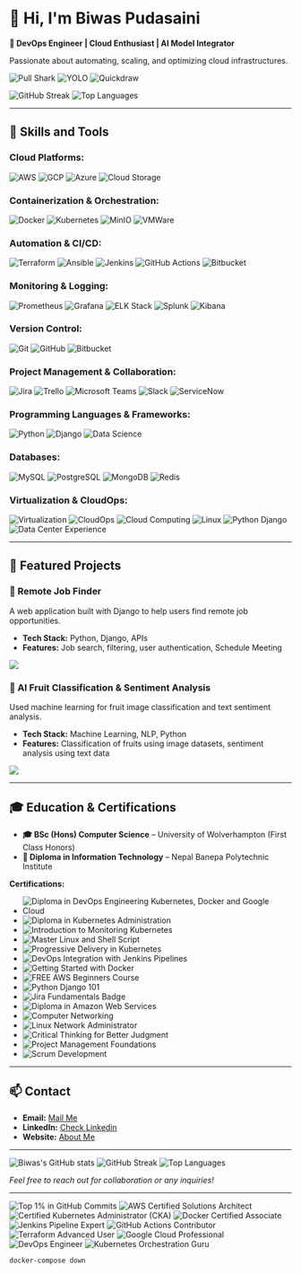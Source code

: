 # 👋 Hi, I'm Biwas Pudasaini

**🚀 DevOps Engineer | Cloud Enthusiast | AI Model Integrator**

Passionate about automating, scaling, and optimizing cloud infrastructures.

![Pull Shark](https://img.shields.io/badge/Achievement-Pull_Sharkx2-239a3b?logo=github&logoColor=white)  ![YOLO](https://img.shields.io/badge/Achievement-YOLO-FFD700?logo=github&logoColor=white)  ![Quickdraw](https://img.shields.io/badge/Achievement-Quickdraw-ff6347?logo=zap&logoColor=white)  



![GitHub Streak](https://github-readme-streak-stats.herokuapp.com/?user=uniquebiwas&theme=github-dark)
![Top Languages](https://github-readme-stats.vercel.app/api/top-langs/?username=uniquebiwas&layout=compact&theme=radical)

---

## 🔧 Skills and Tools

### **Cloud Platforms:**
 ![AWS](https://img.shields.io/badge/AWS-232F3E?logo=amazon-aws&logoColor=white)
 ![GCP](https://img.shields.io/badge/GCP-4285F4?logo=google-cloud&logoColor=white)
 ![Azure](https://img.shields.io/badge/Azure-0078D4?logo=microsoftazure&logoColor=white)
 ![Cloud Storage](https://img.shields.io/badge/Cloud_Storage-005A7B?logo=cloudflare&logoColor=white)

### **Containerization & Orchestration:**
 ![Docker](https://img.shields.io/badge/Docker-2496ED?logo=docker&logoColor=white)
 ![Kubernetes](https://img.shields.io/badge/Kubernetes-326CE5?logo=kubernetes&logoColor=white)
 ![MinIO](https://img.shields.io/badge/MinIO-4F5D95?logo=minio&logoColor=white)
 ![VMWare](https://img.shields.io/badge/VMWare-607078?logo=vmware&logoColor=white)

### **Automation & CI/CD:**
 ![Terraform](https://img.shields.io/badge/Terraform-7A42BC?logo=terraform&logoColor=white)
 ![Ansible](https://img.shields.io/badge/Ansible-000000?logo=ansible&logoColor=white)
 ![Jenkins](https://img.shields.io/badge/Jenkins-D24939?logo=jenkins&logoColor=white)
 ![GitHub Actions](https://img.shields.io/badge/GitHub_Actions-2088FF?logo=github-actions&logoColor=white)
 ![Bitbucket](https://img.shields.io/badge/Bitbucket-0052CC?logo=bitbucket&logoColor=white)

### **Monitoring & Logging:**
 ![Prometheus](https://img.shields.io/badge/Prometheus-E65000?logo=prometheus&logoColor=white)
 ![Grafana](https://img.shields.io/badge/Grafana-F00000?logo=grafana&logoColor=white)
 ![ELK Stack](https://img.shields.io/badge/ELK_Stack-005571?logo=elasticsearch&logoColor=white)
 ![Splunk](https://img.shields.io/badge/Splunk-0087BF?logo=splunk&logoColor=white)
 ![Kibana](https://img.shields.io/badge/Kibana-005571?logo=kibana&logoColor=white)

### **Version Control:**
 ![Git](https://img.shields.io/badge/Git-F05032?logo=git&logoColor=white)
 ![GitHub](https://img.shields.io/badge/GitHub-181717?logo=github&logoColor=white)
 ![Bitbucket](https://img.shields.io/badge/Bitbucket-0052CC?logo=bitbucket&logoColor=white)

### **Project Management & Collaboration:**
 ![Jira](https://img.shields.io/badge/Jira-0052CC?logo=jira&logoColor=white)
 ![Trello](https://img.shields.io/badge/Trello-0079BF?logo=trello&logoColor=white)
 ![Microsoft Teams](https://img.shields.io/badge/Microsoft_Teams-6264A7?logo=microsoftteams&logoColor=white)
 ![Slack](https://img.shields.io/badge/Slack-4A154B?logo=slack&logoColor=white)
 ![ServiceNow](https://img.shields.io/badge/ServiceNow-003C71?logo=servicenow&logoColor=white)

### **Programming Languages & Frameworks:**
 ![Python](https://img.shields.io/badge/Python-3776AB?logo=python&logoColor=white)
 ![Django](https://img.shields.io/badge/Django-092E20?logo=django&logoColor=white)
 ![Data Science](https://img.shields.io/badge/Data_Science-1F77B4?logo=data-science&logoColor=white)

### **Databases:**
 ![MySQL](https://img.shields.io/badge/MySQL-4479A1?logo=mysql&logoColor=white)
 ![PostgreSQL](https://img.shields.io/badge/PostgreSQL-4169E1?logo=postgresql&logoColor=white)
 ![MongoDB](https://img.shields.io/badge/MongoDB-47A248?logo=mongodb&logoColor=white)
 ![Redis](https://img.shields.io/badge/Redis-DC382D?logo=redis&logoColor=white)

### **Virtualization & CloudOps:**
 ![Virtualization](https://img.shields.io/badge/Virtualization-1F77B4?logo=vmware&logoColor=white)
 ![CloudOps](https://img.shields.io/badge/CloudOps-17B3A3?logo=cloudflare&logoColor=white)
 ![Cloud Computing](https://img.shields.io/badge/Cloud_Computing-0082FC?logo=cloudflare&logoColor=white)
 ![Linux](https://img.shields.io/badge/Linux-FCC624?logo=linux&logoColor=black)
 ![Python Django](https://img.shields.io/badge/Python_Django-092E20?logo=django&logoColor=white)
 ![Data Center Experience](https://img.shields.io/badge/Data_Center_Experience-17B3A3?logo=data-center&logoColor=white)

---

## 🌟 Featured Projects

### 🚀 Remote Job Finder
A web application built with Django to help users find remote job opportunities.

- **Tech Stack:** Python, Django, APIs
- **Features:** Job search, filtering, user authentication, Schedule Meeting
<a href="https://github.com/uniquebiwas/Remote-Job-Finder">
  <img align="center" src="https://github-readme-stats.vercel.app/api/pin/?username=uniquebiwas&repo=Remote-Job-Finder" />
</a>


### 🍇 AI Fruit Classification & Sentiment Analysis
Used machine learning for fruit image classification and text sentiment analysis.

- **Tech Stack:** Machine Learning, NLP, Python
- **Features:** Classification of fruits using image datasets, sentiment analysis using text data
<a href="https://github.com/uniquebiwas/Machine-Learning">
  <img align="center" src="https://github-readme-stats.vercel.app/api/pin/?username=uniquebiwas&repo=Machine-Learning" />
</a>


---

## 🎓 Education & Certifications

- **🎓 BSc (Hons) Computer Science** – University of Wolverhampton (First Class Honors)
- **🏅 Diploma in Information Technology** – Nepal Banepa Polytechnic Institute

**Certifications:**

- ![Diploma in DevOps Engineering Kubernetes, Docker and Google Cloud](https://img.shields.io/badge/Diploma_in_DevOps_Engineering_Kubernetes,_Docker_and_Google_Cloud-0073E6?logo=certification&logoColor=white)
- ![Diploma in Kubernetes Administration](https://img.shields.io/badge/Diploma_in_Kubernetes_Administration-0073E6?logo=certification&logoColor=white)
- ![Introduction to Monitoring Kubernetes](https://img.shields.io/badge/Introduction_to_Monitoring_Kubernetes-0073E6?logo=certification&logoColor=white)
- ![Master Linux and Shell Script](https://img.shields.io/badge/Master_Linux_and_Shell_Script-0073E6?logo=certification&logoColor=white)
- ![Progressive Delivery in Kubernetes](https://img.shields.io/badge/Progressive_Delivery_in_Kubernetes-0073E6?logo=certification&logoColor=white)
- ![DevOps Integration with Jenkins Pipelines](https://img.shields.io/badge/DevOps_Integration_with_Jenkins_Pipelines-0073E6?logo=certification&logoColor=white)
- ![Getting Started with Docker](https://img.shields.io/badge/Getting_Started_with_Docker-0073E6?logo=certification&logoColor=white)
- ![FREE AWS Beginners Course](https://img.shields.io/badge/FREE_AWS_Beginners_Course-0073E6?logo=certification&logoColor=white)
- ![Python Django 101](https://img.shields.io/badge/Python_Django_101-0073E6?logo=certification&logoColor=white)
- ![Jira Fundamentals Badge](https://img.shields.io/badge/Jira_Fundamentals_Badge-0073E6?logo=certification&logoColor=white)
- ![Diploma in Amazon Web Services](https://img.shields.io/badge/Diploma_in_Amazon_Web_Services-0073E6?logo=certification&logoColor=white)
- ![Computer Networking](https://img.shields.io/badge/Computer_Networking-0073E6?logo=certification&logoColor=white)
- ![Linux Network Administrator](https://img.shields.io/badge/Linux_Network_Administrator-0073E6?logo=certification&logoColor=white)
- ![Critical Thinking for Better Judgment](https://img.shields.io/badge/Critical_Thinking_for_Better_Judgment-0073E6?logo=certification&logoColor=white)
- ![Project Management Foundations](https://img.shields.io/badge/Project_Management_Foundations-0073E6?logo=certification&logoColor=white)
- ![Scrum Development](https://img.shields.io/badge/Scrum_Development-0073E6?logo=certification&logoColor=white)

---

## 📫 Contact

- **Email:** [Mail Me](mailto:info@biwaspudasaini.com.np)
- **LinkedIn:** [Check Linkedin](https://www.linkedin.com/in/biwas-pudasaini)
- **Website:** [About Me](https://biwaspudasaini.com.np/about)

---

![Biwas's GitHub stats](https://github-readme-stats.vercel.app/api?username=uniquebiwas&show_icons=true&theme=radical)
![GitHub Streak](https://github-readme-streak-stats.herokuapp.com/?user=uniquebiwas&theme=github-dark)
![Top Languages](https://github-readme-stats.vercel.app/api/top-langs/?username=uniquebiwas&layout=compact&theme=radical)

*Feel free to reach out for collaboration or any inquiries!*

---


 ![Top 1% in GitHub Commits](https://img.shields.io/badge/Top_1%25_in_GitHub_Commits-181717?logo=github&logoColor=white)
 ![AWS Certified Solutions Architect](https://img.shields.io/badge/AWS_Certified_Solutions_Architect-232F3E?logo=amazon-aws&logoColor=white)
 ![Certified Kubernetes Administrator (CKA)](https://img.shields.io/badge/Certified_Kubernetes_Administrator-326CE5?logo=kubernetes&logoColor=white)
 ![Docker Certified Associate](https://img.shields.io/badge/Docker_Certified_Associate-2496ED?logo=docker&logoColor=white)
 ![Jenkins Pipeline Expert](https://img.shields.io/badge/Jenkins_Pipeline_Expert-D24939?logo=jenkins&logoColor=white)
 ![GitHub Actions Contributor](https://img.shields.io/badge/GitHub_Actions_Contributor-2088FF?logo=github-actions&logoColor=white)
 ![Terraform Advanced User](https://img.shields.io/badge/Terraform_Advanced_User-7A42BC?logo=terraform&logoColor=white)
 ![Google Cloud Professional](https://img.shields.io/badge/Google_Cloud_Professional-4285F4?logo=google-cloud&logoColor=white)
 ![DevOps Engineer ](https://img.shields.io/badge/DevOps_Engineer-0078D4?logo=azure-devops&logoColor=white)
 ![Kubernetes Orchestration Guru](https://img.shields.io/badge/Kubernetes_Orchestration_Guru-326CE5?logo=kubernetes&logoColor=white)



```bash
docker-compose down

